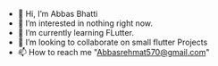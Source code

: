 - 👋 Hi, I’m Abbas Bhatti
- 👀 I’m interested in nothing right now.
- 🌱 I’m currently learning FLutter.
- 💞️ I’m looking to collaborate on small flutter Projects
- 📫 How to reach me  "Abbasrehmat570@gmail.com"

<!---
abbasrehmat570/abbasrehmat570 is a ✨ special ✨ repository because its `README.md` (this file) appears on your GitHub profile.
You can click the Preview link to take a look at your changes.
--->
